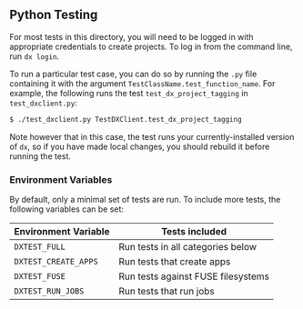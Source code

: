 ## Python Testing

For most tests in this directory, you will need to be logged in with
appropriate credentials to create projects.  To log in from the
command line, run `dx login`.

To run a particular test case, you can do so by running the `.py` file
containing it with the argument `TestClassName.test_function_name`.
For example, the following runs the test `test_dx_project_tagging` in
`test_dxclient.py`:

```bash
$ ./test_dxclient.py TestDXClient.test_dx_project_tagging
```

Note however that in this case, the test runs your currently-installed
version of `dx`, so if you have made local changes, you should rebuild
it before running the test.

### Environment Variables

By default, only a minimal set of tests are run.  To include more
tests, the following variables can be set:

Environment Variable | Tests included
---------------------|---------------
`DXTEST_FULL`        | Run tests in all categories below
`DXTEST_CREATE_APPS` | Run tests that create apps
`DXTEST_FUSE`        | Run tests against FUSE filesystems
`DXTEST_RUN_JOBS`    | Run tests that run jobs
